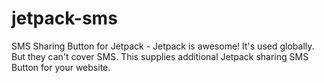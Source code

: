 # jetpack-sms
SMS Sharing Button for Jetpack - Jetpack is awesome! It's used globally. But they can't cover SMS. This supplies additional Jetpack sharing SMS Button for your website.
